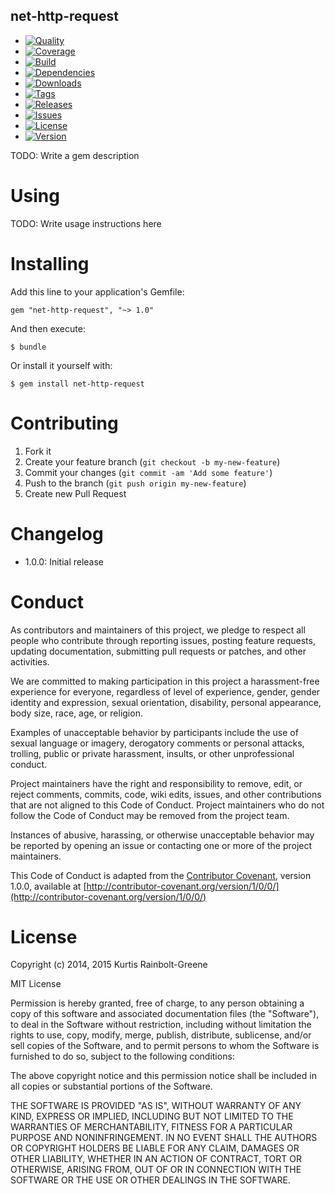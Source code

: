 net-http-request
--------

  - [![Quality](http://img.shields.io/codeclimate/github/krainboltgreene/net-http-request.gem.svg?style=flat-square)](https://codeclimate.com/github/krainboltgreene/net-http-request.gem)
  - [![Coverage](http://img.shields.io/codeclimate/coverage/github/krainboltgreene/net-http-request.gem.svg?style=flat-square)](https://codeclimate.com/github/krainboltgreene/net-http-request.gem)
  - [![Build](http://img.shields.io/travis-ci/krainboltgreene/net-http-request.gem.svg?style=flat-square)](https://travis-ci.org/krainboltgreene/net-http-request.gem)
  - [![Dependencies](http://img.shields.io/gemnasium/krainboltgreene/net-http-request.gem.svg?style=flat-square)](https://gemnasium.com/krainboltgreene/net-http-request.gem)
  - [![Downloads](http://img.shields.io/gem/dtv/net-http-request.svg?style=flat-square)](https://rubygems.org/gems/net-http-request)
  - [![Tags](http://img.shields.io/github/tag/krainboltgreene/net-http-request.gem.svg?style=flat-square)](http://github.com/krainboltgreene/net-http-request.gem/tags)
  - [![Releases](http://img.shields.io/github/release/krainboltgreene/net-http-request.gem.svg?style=flat-square)](http://github.com/krainboltgreene/net-http-request.gem/releases)
  - [![Issues](http://img.shields.io/github/issues/krainboltgreene/net-http-request.gem.svg?style=flat-square)](http://github.com/krainboltgreene/net-http-request.gem/issues)
  - [![License](http://img.shields.io/badge/license-MIT-brightgreen.svg?style=flat-square)](http://opensource.org/licenses/MIT)
  - [![Version](http://img.shields.io/gem/v/net-http-request.svg?style=flat-square)](https://rubygems.org/gems/net-http-request)


TODO: Write a gem description


Using
=====

TODO: Write usage instructions here


Installing
==========

Add this line to your application's Gemfile:

    gem "net-http-request", "~> 1.0"

And then execute:

    $ bundle

Or install it yourself with:

    $ gem install net-http-request


Contributing
============

  1. Fork it
  2. Create your feature branch (`git checkout -b my-new-feature`)
  3. Commit your changes (`git commit -am 'Add some feature'`)
  4. Push to the branch (`git push origin my-new-feature`)
  5. Create new Pull Request


Changelog
=========

  - 1.0.0: Initial release


Conduct
=======

As contributors and maintainers of this project, we pledge to respect all people who contribute through reporting issues, posting feature requests, updating documentation, submitting pull requests or patches, and other activities.

We are committed to making participation in this project a harassment-free experience for everyone, regardless of level of experience, gender, gender identity and expression, sexual orientation, disability, personal appearance, body size, race, age, or religion.

Examples of unacceptable behavior by participants include the use of sexual language or imagery, derogatory comments or personal attacks, trolling, public or private harassment, insults, or other unprofessional conduct.

Project maintainers have the right and responsibility to remove, edit, or reject comments, commits, code, wiki edits, issues, and other contributions that are not aligned to this Code of Conduct. Project maintainers who do not follow the Code of Conduct may be removed from the project team.

Instances of abusive, harassing, or otherwise unacceptable behavior may be reported by opening an issue or contacting one or more of the project maintainers.

This Code of Conduct is adapted from the [Contributor Covenant](http:contributor-covenant.org), version 1.0.0, available at [http://contributor-covenant.org/version/1/0/0/](http://contributor-covenant.org/version/1/0/0/)


License
=======

Copyright (c) 2014, 2015 Kurtis Rainbolt-Greene

MIT License

Permission is hereby granted, free of charge, to any person obtaining
a copy of this software and associated documentation files (the
"Software"), to deal in the Software without restriction, including
without limitation the rights to use, copy, modify, merge, publish,
distribute, sublicense, and/or sell copies of the Software, and to
permit persons to whom the Software is furnished to do so, subject to
the following conditions:

The above copyright notice and this permission notice shall be
included in all copies or substantial portions of the Software.

THE SOFTWARE IS PROVIDED "AS IS", WITHOUT WARRANTY OF ANY KIND,
EXPRESS OR IMPLIED, INCLUDING BUT NOT LIMITED TO THE WARRANTIES OF
MERCHANTABILITY, FITNESS FOR A PARTICULAR PURPOSE AND
NONINFRINGEMENT. IN NO EVENT SHALL THE AUTHORS OR COPYRIGHT HOLDERS BE
LIABLE FOR ANY CLAIM, DAMAGES OR OTHER LIABILITY, WHETHER IN AN ACTION
OF CONTRACT, TORT OR OTHERWISE, ARISING FROM, OUT OF OR IN CONNECTION
WITH THE SOFTWARE OR THE USE OR OTHER DEALINGS IN THE SOFTWARE.
